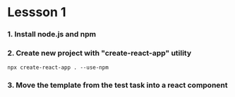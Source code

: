 # Lessson 1

### 1. Install node.js and npm
### 2. Create new project with "create-react-app" utility
```
npx create-react-app . --use-npm
```
### 3. Move the template from the test task into a react component
